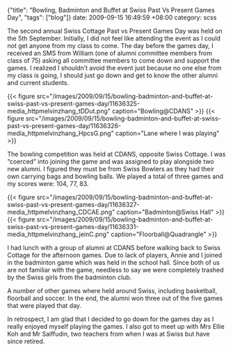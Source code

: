 {"title": "Bowling, Badminton and Buffet at Swiss Past Vs Present Games Day", "tags": ["blog"]}
date: 2009-09-15 16:49:59 +08:00
category: scss

The second annual Swiss Cottage Past vs Present Games Day was held on the 5th
September. Initially, I did not feel like attending the event as I could not
get anyone from my class to come. The day before the games day, I received an
SMS from William (one of alumni committee members from class of 75) asking all
committee members to come down and support the games. I realized I shouldn’t
avoid the event just because no one else from my class is going, I should just
go down and get to know the other alumni and current students.

{{< figure src="/images/2009/09/15/bowling-badminton-and-buffet-at-swiss-past-vs-present-games-day/11636325-media_httpmelvinzhang_tDDut.png" caption="Bowling@CDANS" >}}
{{< figure src="/images/2009/09/15/bowling-badminton-and-buffet-at-swiss-past-vs-present-games-day/11636326-media_httpmelvinzhang_HpcsG.png" caption="Lane where I was playing" >}}

The bowling competition was held at CDANS, opposite Swiss Cottage. I was
“coerced” into joining the game and was assigned to play alongside two new
alumni. I figured they must be from Swiss Bowlers as they had their own
carrying bags and bowling balls. We played a total of three games and my scores
were: 104, 77, 83.

{{< figure src="/images/2009/09/15/bowling-badminton-and-buffet-at-swiss-past-vs-present-games-day/11636327-media_httpmelvinzhang_CDCAE.png" caption="Badminton@Swiss Hall" >}}
{{< figure src="/images/2009/09/15/bowling-badminton-and-buffet-at-swiss-past-vs-present-games-day/11636331-media_httpmelvinzhang_jeinC.png" caption="Floorball@Quadrangle" >}}

I had lunch with a group of alumni at CDANS before walking back to Swiss
Cottage for the afternoon games. Due to lack of players, Annie and I joined in
the badminton game which was held in the school hall. Since both of us are not
familiar with the game, needless to say we were completely trashed by the Swiss
girls from the badminton club.

A number of other games where held around Swiss, including basketball,
floorball and soccer. In the end, the alumni won three out of the five games
that were played that day.

In retrospect, I am glad that I decided to go down for the games day as I
really enjoyed myself playing the games. I also got to meet up with Mrs Ellie
Koh and Mr Saiffudin, two teachers from when I was at Swiss but have since
retired.
